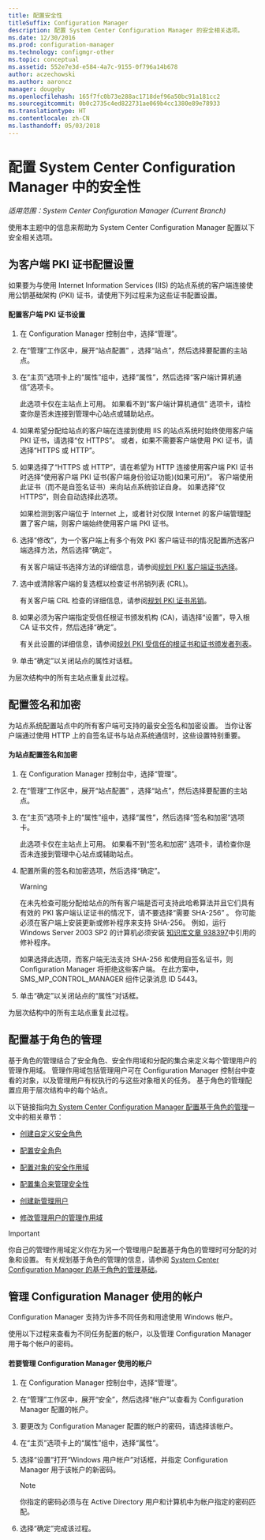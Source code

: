 ```yaml
---
title: 配置安全性
titleSuffix: Configuration Manager
description: 配置 System Center Configuration Manager 的安全相关选项。
ms.date: 12/30/2016
ms.prod: configuration-manager
ms.technology: configmgr-other
ms.topic: conceptual
ms.assetid: 552e7e3d-e584-4a7c-9155-0f796a14b678
author: aczechowski
ms.author: aaroncz
manager: dougeby
ms.openlocfilehash: 165f7fc0b73e288ac1718def96a50bc91a181cc2
ms.sourcegitcommit: 0b0c2735c4ed822731ae069b4cc1380e89e78933
ms.translationtype: HT
ms.contentlocale: zh-CN
ms.lasthandoff: 05/03/2018
---
```

# <a name="configure-security-in-system-center-configuration-manager"></a>配置 System Center Configuration Manager 中的安全性

*适用范围：System Center Configuration Manager (Current Branch)*

使用本主题中的信息来帮助为 System Center Configuration Manager 配置以下安全相关选项。  

##  <a name="BKMK_ConfigureClientPKI"></a> 为客户端 PKI 证书配置设置  
如果要为与使用 Internet Information Services (IIS) 的站点系统的客户端连接使用公钥基础架构 (PKI) 证书，请使用下列过程来为这些证书配置设置。  

#### <a name="to-configure-client-pki-certificate-settings"></a>配置客户端 PKI 证书设置  

1.  在 Configuration Manager 控制台中，选择“管理”。  

2.  在“管理”工作区中，展开“站点配置” ，选择“站点”，然后选择要配置的主站点。  

3.  在“主页”选项卡上的“属性”组中，选择“属性”，然后选择“客户端计算机通信”选项卡。  

    此选项卡仅在主站点上可用。 如果看不到“客户端计算机通信”  选项卡，请检查你是否未连接到管理中心站点或辅助站点。  

4.  如果希望分配给站点的客户端在连接到使用 IIS 的站点系统时始终使用客户端 PKI 证书，请选择“仅 HTTPS”。 或者，如果不需要客户端使用 PKI 证书，请选择“HTTPS 或 HTTP”。  

5.  如果选择了“HTTPS 或 HTTP”，请在希望为 HTTP 连接使用客户端 PKI 证书时选择“使用客户端 PKI 证书(客户端身份验证功能)(如果可用)”。 客户端使用此证书（而不是自签名证书）来向站点系统验证自身。 如果选择“仅 HTTPS”，则会自动选择此选项。  

    如果检测到客户端位于 Internet 上，或者针对仅限 Internet 的客户端管理配置了客户端，则客户端始终使用客户端 PKI 证书。  

6.  选择“修改”，为一个客户端上有多个有效 PKI 客户端证书的情况配置所选客户端选择方法，然后选择“确定”。  

    有关客户端证书选择方法的详细信息，请参阅[规划 PKI 客户端证书选择](../../../core/plan-design/security/plan-for-security.md#BKMK_PlanningForClientCertificateSelection)。  

7.  选中或清除客户端的复选框以检查证书吊销列表 (CRL)。  

    有关客户端 CRL 检查的详细信息，请参阅[规划 PKI 证书吊销](../../../core/plan-design/security/plan-for-security.md#BKMK_PlanningForCRLs)。  

8.  如果必须为客户端指定受信任根证书颁发机构 (CA)，请选择“设置”，导入根 CA 证书文件，然后选择“确定”。  

    有关此设置的详细信息，请参阅[规划 PKI 受信任的根证书和证书颁发者列表](../../../core/plan-design/security/plan-for-security.md#BKMK_PlanningForRootCAs)。  

9. 单击“确定”以关闭站点的属性对话框。  

为层次结构中的所有主站点重复此过程。  

##  <a name="BKMK_ConfigureSigningEncryption"></a> 配置签名和加密  
为站点系统配置站点中的所有客户端可支持的最安全签名和加密设置。 当你让客户端通过使用 HTTP 上的自签名证书与站点系统通信时，这些设置特别重要。  

#### <a name="to-configure-signing-and-encryption-for-a-site"></a>为站点配置签名和加密  

1.  在 Configuration Manager 控制台中，选择“管理”。  

2.  在“管理”工作区中，展开“站点配置” ，选择“站点”，然后选择要配置的主站点。  

3.  在“主页”选项卡上的“属性”组中，选择“属性”，然后选择“签名和加密”选项卡。  

    此选项卡仅在主站点上可用。 如果看不到“签名和加密”  选项卡，请检查你是否未连接到管理中心站点或辅助站点。  

4.  配置所需的签名和加密选项，然后选择“确定”。  

    > [!WARNING]  
    >  在未先检查可能分配给站点的所有客户端是否可支持此哈希算法并且它们具有有效的 PKI 客户端认证证书的情况下，请不要选择“需要 SHA-256” 。 你可能必须在客户端上安装更新或修补程序来支持 SHA-256。 例如，运行 Windows Server 2003 SP2 的计算机必须安装 [知识库文章 938397](http://go.microsoft.com/fwlink/p/?LinkId=226666)中引用的修补程序。  
    >   
    >  如果选择此选项，而客户端无法支持 SHA-256 和使用自签名证书，则 Configuration Manager 将拒绝这些客户端。 在此方案中，SMS_MP_CONTROL_MANAGER 组件记录消息 ID 5443。  

5.  单击“确定”以关闭站点的“属性”对话框。  

为层次结构中的所有主站点重复此过程。  

##  <a name="BKMK_ConfigureRBA"></a> 配置基于角色的管理  
基于角色的管理结合了安全角色、安全作用域和分配的集合来定义每个管理用户的管理作用域。 管理作用域包括管理用户可在 Configuration Manager 控制台中查看的对象，以及管理用户有权执行的与这些对象相关的任务。 基于角色的管理配置应用于层次结构中的每个站点。  

以下链接指向[为 System Center Configuration Manager 配置基于角色的管理](../../../core/servers/deploy/configure/configure-role-based-administration.md)一文中的相关章节：  

-   [创建自定义安全角色](../../../core/servers/deploy/configure/configure-role-based-administration.md#BKMK_CreateSecRole)  

-   [配置安全角色](../../../core/servers/deploy/configure/configure-role-based-administration.md#BKMK_ConfigSecRole)  

-   [配置对象的安全作用域](../../../core/servers/deploy/configure/configure-role-based-administration.md#BKMK_ConfigSecScope)  

-   [配置集合来管理安全性](../../../core/servers/deploy/configure/configure-role-based-administration.md#BKMK_ConfigColl)  

-   [创建新管理用户](../../../core/servers/deploy/configure/configure-role-based-administration.md#BKMK_Create_AdminUser)  

-   [修改管理用户的管理作用域](../../../core/servers/deploy/configure/configure-role-based-administration.md#BKMK_ModAdminUser)  

> [!IMPORTANT]  
>  你自己的管理作用域定义你在为另一个管理用户配置基于角色的管理时可分配的对象和设置。 有关规划基于角色的管理的信息，请参阅 [System Center Configuration Manager 的基于角色的管理基础](../../../core/understand/fundamentals-of-role-based-administration.md)。  

##  <a name="BKMK_ManageAccounts"></a> 管理 Configuration Manager 使用的帐户  
Configuration Manager 支持为许多不同任务和用途使用 Windows 帐户。  

使用以下过程来查看为不同任务配置的帐户，以及管理 Configuration Manager 用于每个帐户的密码。  

#### <a name="to-manage-accounts-that-are-used-by-configuration-manager"></a>若要管理 Configuration Manager 使用的帐户  

1.  在 Configuration Manager 控制台中，选择“管理”。  

2.  在“管理”工作区中，展开“安全”，然后选择“帐户”以查看为 Configuration Manager 配置的帐户。  

3.  要更改为 Configuration Manager 配置的帐户的密码，请选择该帐户。  

4.  在“主页”选项卡上的“属性”组中，选择“属性”。  

5.  选择“设置”打开“Windows 用户帐户”对话框，并指定 Configuration Manager 用于该帐户的新密码。  

    > [!NOTE]  
    >  你指定的密码必须与在 Active Directory 用户和计算机中为帐户指定的密码匹配。  

6.  选择“确定”完成该过程。  
